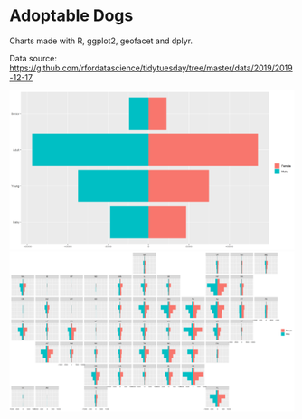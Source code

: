 # Adoptable Dogs

Charts made with R, ggplot2, geofacet and dplyr.

Data source: https://github.com/rfordatascience/tidytuesday/tree/master/data/2019/2019-12-17

![](dog_pyramid.png)
![](dog_pyramid_state.png)
